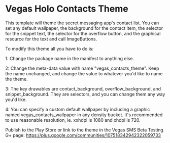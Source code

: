 Vegas Holo Contacts Theme
======================

This template will theme the secret messaging app's contact list. You can set any default wallpaper, the background for the contact item, the selector for the snippet text, the selector for the overflow button, and the graphical resource for the text and call ImageButtons.

To modify this theme all you have to do is:

1: Change the package name in the manifest to anything else.

2: Change the meta-data value with name "vegas_contacts_theme". Keep the name unchanged, and change the value to whatever you'd like to name the theme.

3: The key drawables are contact_background, overflow_background, and snippet_background. They are selectors, and you can change them any way you'd like.

4: You can specify a custom default wallpaper by including a graphic named vegas_contacts_wallpaper in any density bucket. It's recommended to use reasonable resolution, ie. xxhdpi is 1080 and xhdpi is 720.

Publish to the Play Store or link to the theme in the Vegas SMS Beta Testing G+ page: https://plus.google.com/communities/107518342942322059733

